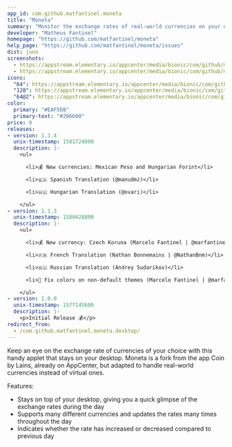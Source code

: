 ```yaml
---
app_id: com.github.matfantinel.moneta
title: "Moneta"
summary: "Monitor the exchange rates of real-world currencies on your desktop"
developer: "Matheus Fantinel"
homepage: "https://github.com/matfantinel/moneta"
help_page: "https://github.com/matfantinel/moneta/issues"
dist: juno
screenshots:
  - https://appstream.elementary.io/appcenter/media/bionic/com/github/matfantinel.moneta/A2E9AA2837BBC712FBD0281D7B4B91C8/screenshots/image-1_orig.png
  - https://appstream.elementary.io/appcenter/media/bionic/com/github/matfantinel.moneta/A2E9AA2837BBC712FBD0281D7B4B91C8/screenshots/image-2_orig.png
icons:
  "64": https://appstream.elementary.io/appcenter/media/bionic/com/github/matfantinel.moneta/A2E9AA2837BBC712FBD0281D7B4B91C8/icons/64x64/com.github.matfantinel.moneta_com.github.matfantinel.moneta.png
  "128": https://appstream.elementary.io/appcenter/media/bionic/com/github/matfantinel.moneta/A2E9AA2837BBC712FBD0281D7B4B91C8/icons/128x128/com.github.matfantinel.moneta_com.github.matfantinel.moneta.png
  "64@2": https://appstream.elementary.io/appcenter/media/bionic/com/github/matfantinel.moneta/A2E9AA2837BBC712FBD0281D7B4B91C8/icons/64x64@2/com.github.matfantinel.moneta_com.github.matfantinel.moneta.png
color:
  primary: "#EAF5D8"
  primary-text: "#206b00"
price: 0
releases:
- version: 1.1.4
  unix-timestamp: 1581724800
  description: |-
    <ul>

      <li>💰 New currencies: Mexican Peso and Hungarian Forint</li>

      <li>🇪🇦️ Spanish Translation (@manudmz)</li>

      <li>🇭🇺️ Hungarian Translation (@ovari)</li>

    </ul>
- version: 1.1.3
  unix-timestamp: 1580428800
  description: |-
    <ul>

      <li>💰 New currency: Czech Koruna (Marcelo Fantinel | @marfantinel)</li>

      <li>🇫🇷 French Translation (Nathan Bonnemains | @NathanBnm)</li>

      <li>🇷🇺 Russian Translation (Andrey Sudarikov)</li>

      <li>🎨 Fix colors on non-default themes (Marcelo Fantinel | @marfantinel)</li>

    </ul>
- version: 1.0.0
  unix-timestamp: 1577145600
  description: |-
    <p>Initial Release 💰️</p>
redirect_from:
  - /com.github.matfantinel.moneta.desktop/
---
```


<p>Keep an eye on the exchange rate of currencies of your choice with this handy applet that stays on your desktop. Moneta is a fork from the app Coin by Lains, already on AppCenter, but adapted to handle real-world currencies instead of virtual ones.</p>
<p>Features:</p>
<ul>
  <li>Stays on top of your desktop, giving you a quick glimpse of the exchange rates during the day</li>
  <li>Supports many different currencies and updates the rates many times throughout the day</li>
  <li>Indicates whether the rate has increased or decreased compared to previous day</li>
</ul>